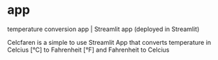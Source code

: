 # app
temperature conversion app | Streamlit app (deployed in Streamlit)

Celcfaren is a simple to use Streamlit App that converts temperature in Celcius [°C] to Fahrenheit [°F] and Fahrenheit to Celcius
